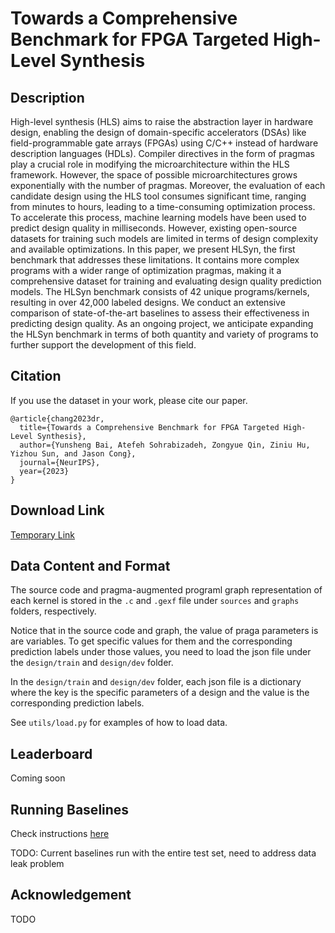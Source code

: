 # Towards a Comprehensive Benchmark for FPGA Targeted High-Level Synthesis

## Description

High-level synthesis (HLS) aims to raise the abstraction layer in hardware design, enabling the design of domain-specific accelerators (DSAs) like field-programmable gate arrays (FPGAs) using C/C++ instead of hardware description languages (HDLs). Compiler directives in the form of pragmas play a crucial role in modifying the microarchitecture within the HLS framework. However, the space of possible microarchitectures grows exponentially with the number of pragmas. Moreover, the evaluation of each candidate design using the HLS tool consumes significant time, ranging from minutes to hours, leading to a time-consuming optimization process. To accelerate this process, machine learning models have been used to predict design quality in milliseconds. However, existing open-source datasets for training such models are limited in terms of design complexity and available optimizations. In this paper, we present HLSyn, the first benchmark that addresses these limitations. It contains more complex programs with a wider range of optimization pragmas, making it a comprehensive dataset for training and evaluating design quality prediction models. The HLSyn benchmark consists of 42 unique programs/kernels, resulting in over 42,000 labeled designs. We conduct an extensive comparison of state-of-the-art baselines to assess their effectiveness in predicting design quality. As an ongoing project, we anticipate expanding the HLSyn benchmark in terms of both quantity and variety of programs to further support the development of this field.

## Citation

If you use the dataset in your work, please cite our paper.
```
@article{chang2023dr,
  title={Towards a Comprehensive Benchmark for FPGA Targeted High-Level Synthesis},
  author={Yunsheng Bai, Atefeh Sohrabizadeh, Zongyue Qin, Ziniu Hu, Yizhou Sun, and Jason Cong},
  journal={NeurIPS},
  year={2023}
}
```

## Download Link

[Temporary Link](https://zenodo.org/records/8034115) 

## Data Content and Format

The source code and pragma-augmented programl graph representation of each kernel is stored in the `.c` and `.gexf` file under `sources` and `graphs` folders, respectively. 

Notice that in the source code and graph, the value of praga parameters is are variables. To get specific values for them and the corresponding prediction labels under those values, you need to load the json file under the `design/train` and `design/dev` folder. 

In the `design/train` and `design/dev` folder, each json file is a dictionary where the key is the specific parameters of a design and the value is the corresponding prediction labels. 

See `utils/load.py` for examples of how to load data.

## Leaderboard

Coming soon

## Running Baselines

Check instructions [here](https://github.com/ZongyueQin/HLSyn/tree/main/baselines) 

TODO: Current baselines run with the entire test set, need to address data leak problem 

## Acknowledgement

TODO
